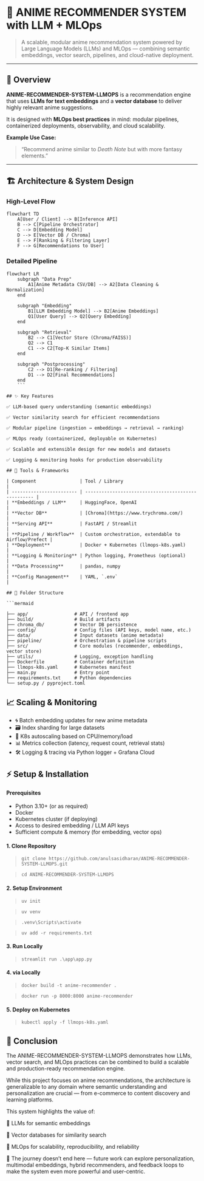# 🎌 ANIME RECOMMENDER SYSTEM with LLM + MLOps

> A scalable, modular anime recommendation system powered by Large Language Models (LLMs) and MLOps — combining semantic embeddings, vector search, pipelines, and cloud-native deployment.

---

## 🎯 Overview

**ANIME-RECOMMENDER-SYSTEM-LLMOPS** is a recommendation engine that uses **LLMs for text embeddings** and a **vector database** to deliver highly relevant anime suggestions.  

It is designed with **MLOps best practices** in mind: modular pipelines, containerized deployments, observability, and cloud scalability.

**Example Use Case:**
> “Recommend anime similar to *Death Note* but with more fantasy elements.”

---

## 🏗 Architecture & System Design

### High-Level Flow

```mermaid
flowchart TD
    A[User / Client] --> B[Inference API]
    B --> C[Pipeline Orchestrator]
    C --> D[Embedding Model]
    D --> E[Vector DB / Chroma]
    E --> F[Ranking & Filtering Layer]
    F --> G[Recommendations to User]
```

### Detailed Pipeline

```mermaid
flowchart LR
    subgraph "Data Prep"
        A1[Anime Metadata CSV/DB] --> A2[Data Cleaning & Normalization]
    end

    subgraph "Embedding"
        B1[LLM Embedding Model] --> B2[Anime Embeddings]
        Q1[User Query] --> Q2[Query Embedding]
    end

    subgraph "Retrieval"
        B2 --> C1[Vector Store (Chroma/FAISS)]
        Q2 --> C1
        C1 --> C2[Top-K Similar Items]
    end

    subgraph "Postprocessing"
        C2 --> D1[Re-ranking / Filtering]
        D1 --> D2[Final Recommendations]
    end
    ```

## ✨ Key Features

✅ LLM-based query understanding (semantic embeddings)

✅ Vector similarity search for efficient recommendations

✅ Modular pipeline (ingestion → embeddings → retrieval → ranking)

✅ MLOps ready (containerized, deployable on Kubernetes)

✅ Scalable and extensible design for new models and datasets

✅ Logging & monitoring hooks for production observability

## 🔧 Tools & Frameworks

| Component                | Tool / Library                                      |
| ------------------------ | --------------------------------------------------- |
| **Embeddings / LLM**     | HuggingFace, OpenAI                                 |
| **Vector DB**            | [Chroma](https://www.trychroma.com/)                |
| **Serving API**          | FastAPI / Streamlit                                 |
| **Pipeline / Workflow**  | Custom orchestration, extendable to Airflow/Prefect |
| **Deployment**           | Docker + Kubernetes (llmops-k8s.yaml)               |
| **Logging & Monitoring** | Python logging, Prometheus (optional)               |
| **Data Processing**      | pandas, numpy                                       |
| **Config Management**    | YAML, `.env`                                        |

## 📂 Folder Structure

```mermaid

├── app/                 # API / frontend app
├── build/               # Build artifacts
├── chroma_db/           # Vector DB persistence
├── config/              # Config files (API keys, model name, etc.)
├── data/                # Input datasets (anime metadata)
├── pipeline/            # Orchestration & pipeline scripts
├── src/                 # Core modules (recommender, embeddings, vector store)
├── utils/               # Logging, exception handling
├── Dockerfile           # Container definition
├── llmops-k8s.yaml      # Kubernetes manifest
├── main.py              # Entry point
├── requirements.txt     # Python dependencies
└── setup.py / pyproject.toml
```

## 📈 Scaling & Monitoring

- 🌀 Batch embedding updates for new anime metadata
- 🗃 Index sharding for large datasets
- 🚀 K8s autoscaling based on CPU/memory/load
- 📊 Metrics collection (latency, request count, retrieval stats)
- 🛠 Logging & tracing via Python logger + Grafana Cloud

## ⚡ Setup & Installation

#### Prerequisites

- Python 3.10+ (or as required)
- Docker
- Kubernetes cluster (if deploying)
- Access to desired embedding / LLM API keys
- Sufficient compute & memory (for embedding, vector ops)

#### 1. Clone Repository

> `git clone https://github.com/anulsasidharan/ANIME-RECOMMENDER-SYSTEM-LLMOPS.git`

> `cd ANIME-RECOMMENDER-SYSTEM-LLMOPS`

#### 2. Setup Environment

> `uv init`

> `uv venv`

> `.venv\Scripts\activate`

> `uv add -r requirements.txt`

#### 3. Run Locally

> `streamlit run .\app\app.py`

#### 4. via Locally

> `docker build -t anime-recommender .`

> `docker run -p 8000:8000 anime-recommender`

#### 5. Deploy on Kubernetes

> `kubectl apply -f llmops-k8s.yaml`


## 🏁 Conclusion

The ANIME-RECOMMENDER-SYSTEM-LLMOPS demonstrates how LLMs, vector search, and MLOps practices can be combined to build a scalable and production-ready recommendation engine.

While this project focuses on anime recommendations, the architecture is generalizable to any domain where semantic understanding and personalization are crucial — from e-commerce to content discovery and learning platforms.

This system highlights the value of:

🔹 LLMs for semantic embeddings

🔹 Vector databases for similarity search

🔹 MLOps for scalability, reproducibility, and reliability

🚀 The journey doesn’t end here — future work can explore personalization, multimodal embeddings, hybrid recommenders, and feedback loops to make the system even more powerful and user-centric.